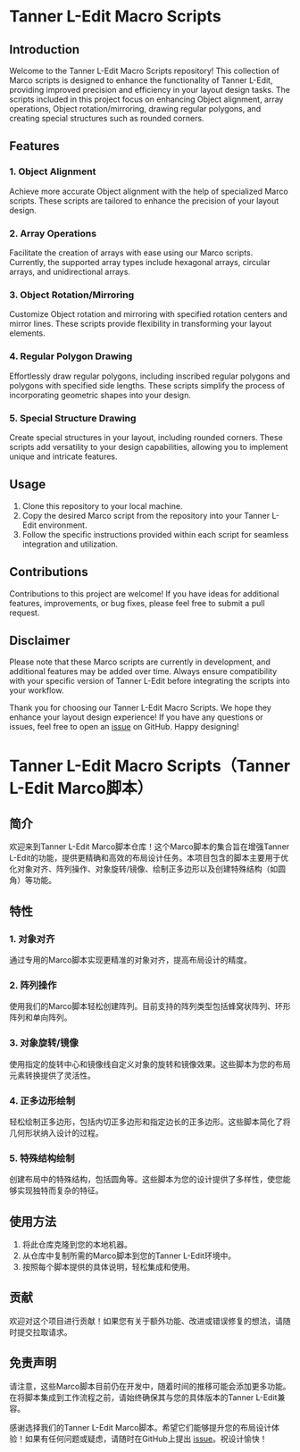 # Tanner L-Edit Macro Scripts

## Introduction

Welcome to the Tanner L-Edit Macro Scripts repository! This collection of Marco scripts is designed to enhance the functionality of Tanner L-Edit, providing improved precision and efficiency in your layout design tasks. The scripts included in this project focus on enhancing Object alignment, array operations, Object rotation/mirroring, drawing regular polygons, and creating special structures such as rounded corners.

## Features

### 1. Object Alignment

Achieve more accurate Object alignment with the help of specialized Marco scripts. These scripts are tailored to enhance the precision of your layout design.

### 2. Array Operations

Facilitate the creation of arrays with ease using our Marco scripts. Currently, the supported array types include hexagonal arrays, circular arrays, and unidirectional arrays.

### 3. Object Rotation/Mirroring

Customize Object rotation and mirroring with specified rotation centers and mirror lines. These scripts provide flexibility in transforming your layout elements.

### 4. Regular Polygon Drawing

Effortlessly draw regular polygons, including inscribed regular polygons and polygons with specified side lengths. These scripts simplify the process of incorporating geometric shapes into your design.

### 5. Special Structure Drawing

Create special structures in your layout, including rounded corners. These scripts add versatility to your design capabilities, allowing you to implement unique and intricate features.

## Usage

1. Clone this repository to your local machine.
2. Copy the desired Marco script from the repository into your Tanner L-Edit environment.
3. Follow the specific instructions provided within each script for seamless integration and utilization.

## Contributions

Contributions to this project are welcome! If you have ideas for additional features, improvements, or bug fixes, please feel free to submit a pull request.

## Disclaimer

Please note that these Marco scripts are currently in development, and additional features may be added over time. Always ensure compatibility with your specific version of Tanner L-Edit before integrating the scripts into your workflow.

Thank you for choosing our Tanner L-Edit Macro Scripts. We hope they enhance your layout design experience! If you have any questions or issues, feel free to open an [issue](https://github.com/muyeyifeng/Ledit_Marco/issues) on GitHub. Happy designing!




# Tanner L-Edit Macro Scripts（Tanner L-Edit Marco脚本）

## 简介

欢迎来到Tanner L-Edit Marco脚本仓库！这个Marco脚本的集合旨在增强Tanner L-Edit的功能，提供更精确和高效的布局设计任务。本项目包含的脚本主要用于优化对象对齐、阵列操作、对象旋转/镜像、绘制正多边形以及创建特殊结构（如圆角）等功能。

## 特性

### 1. 对象对齐

通过专用的Marco脚本实现更精准的对象对齐，提高布局设计的精度。

### 2. 阵列操作

使用我们的Marco脚本轻松创建阵列。目前支持的阵列类型包括蜂窝状阵列、环形阵列和单向阵列。

### 3. 对象旋转/镜像

使用指定的旋转中心和镜像线自定义对象的旋转和镜像效果。这些脚本为您的布局元素转换提供了灵活性。

### 4. 正多边形绘制

轻松绘制正多边形，包括内切正多边形和指定边长的正多边形。这些脚本简化了将几何形状纳入设计的过程。

### 5. 特殊结构绘制

创建布局中的特殊结构，包括圆角等。这些脚本为您的设计提供了多样性，使您能够实现独特而复杂的特征。

## 使用方法

1. 将此仓库克隆到您的本地机器。
2. 从仓库中复制所需的Marco脚本到您的Tanner L-Edit环境中。
3. 按照每个脚本提供的具体说明，轻松集成和使用。

## 贡献

欢迎对这个项目进行贡献！如果您有关于额外功能、改进或错误修复的想法，请随时提交拉取请求。

## 免责声明

请注意，这些Marco脚本目前仍在开发中，随着时间的推移可能会添加更多功能。在将脚本集成到工作流程之前，请始终确保其与您的具体版本的Tanner L-Edit兼容。

感谢选择我们的Tanner L-Edit Marco脚本。希望它们能够提升您的布局设计体验！如果有任何问题或疑虑，请随时在GitHub上提出 [issue](https://github.com/muyeyifeng/Ledit_Marco/issues)。祝设计愉快！
